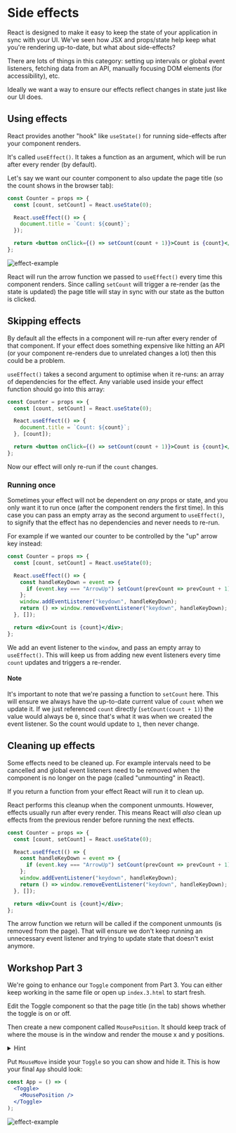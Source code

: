# Side effects

React is designed to make it easy to keep the state of your application in sync with your UI. We've seen how JSX and props/state help keep what you're rendering up-to-date, but what about side-effects?

There are lots of things in this category: setting up intervals or global event listeners, fetching data from an API, manually focusing DOM elements (for accessibility), etc.

Ideally we want a way to ensure our effects reflect changes in state just like our UI does.

## Using effects

React provides another "hook" like `useState()` for running side-effects after your component renders.

It's called `useEffect()`. It takes a function as an argument, which will be run after every render (by default).

Let's say we want our counter component to also update the page title (so the count shows in the browser tab):

```jsx
const Counter = props => {
  const [count, setCount] = React.useState(0);

  React.useEffect(() => {
    document.title = `Count: ${count}`;
  });

  return <button onClick={() => setCount(count + 1)}>Count is {count}</button>;
};
```

![effect-example](https://user-images.githubusercontent.com/9408641/57864430-c9ecac00-77f3-11e9-8811-1242688c3e7d.gif)

React will run the arrow function we passed to `useEffect()` every time this component renders. Since calling `setCount` will trigger a re-render (as the state is updated) the page title will stay in sync with our state as the button is clicked.

## Skipping effects

By default all the effects in a component will re-run after every render of that component. If your effect does something expensive like hitting an API (or your component re-renders due to unrelated changes a lot) then this could be a problem.

`useEffect()` takes a second argument to optimise when it re-runs: an array of dependencies for the effect. Any variable used inside your effect function should go into this array:

```jsx
const Counter = props => {
  const [count, setCount] = React.useState(0);

  React.useEffect(() => {
    document.title = `Count: ${count}`;
  }, [count]);

  return <button onClick={() => setCount(count + 1)}>Count is {count}</button>;
};
```

Now our effect will only re-run if the `count` changes.

### Running once

Sometimes your effect will not be dependent on _any_ props or state, and you only want it to run once (after the component renders the first time). In this case you can pass an empty array as the second argument to `useEffect()`, to signify that the effect has no dependencies and never needs to re-run.

For example if we wanted our counter to be controlled by the "up" arrow key instead:

```jsx
const Counter = props => {
  const [count, setCount] = React.useState(0);

  React.useEffect(() => {
    const handleKeyDown = event => {
      if (event.key === "ArrowUp") setCount(prevCount => prevCount + 1);
    };
    window.addEventListener("keydown", handleKeyDown);
    return () => window.removeEventListener("keydown", handleKeyDown);
  }, []);

  return <div>Count is {count}</div>;
};
```

We add an event listener to the `window`, and pass an empty array to `useEffect()`. This will keep us from adding new event listeners every time `count` updates and triggers a re-render.

#### Note

It's important to note that we're passing a function to `setCount` here. This will ensure we always have the up-to-date current value of `count` when we update it. If we just referenced `count` directly (`setCount(count + 1)`) the value would always be `0`, since that's what it was when we created the event listener. So the count would update to `1`, then never change.

## Cleaning up effects

Some effects need to be cleaned up. For example intervals need to be cancelled and global event listeners need to be removed when the component is no longer on the page (called "unmounting" in React).

If you return a function from your effect React will run it to clean up.

React performs this cleanup when the component unmounts. However, effects usually run after every render. This means React will _also_ clean up effects from the previous render before running the next effects.

```jsx
const Counter = props => {
  const [count, setCount] = React.useState(0);

  React.useEffect(() => {
    const handleKeyDown = event => {
      if (event.key === "ArrowUp") setCount(prevCount => prevCount + 1);
    };
    window.addEventListener("keydown", handleKeyDown);
    return () => window.removeEventListener("keydown", handleKeyDown);
  }, []);

  return <div>Count is {count}</div>;
};
```

The arrow function we return will be called if the component unmounts (is removed from the page). That will ensure we don't keep running an unnecessary event listener and trying to update state that doesn't exist anymore.

## Workshop Part 3

We're going to enhance our `Toggle` component from Part 3. You can either keep working in the same file or open up `index.3.html` to start fresh.

Edit the Toggle component so that the page title (in the tab) shows whether the toggle is on or off.

Then create a new component called `MousePosition`. It should keep track of where the mouse is in the window and render the mouse x and y positions.

<details>
<summary>
Hint
</summary>

You probably want to look at the [mousemove](https://developer.mozilla.org/en-US/docs/Web/API/Element/mousemove_event) event. Here are [all the properties available on mouse events](https://developer.mozilla.org/en-US/docs/Web/API/MouseEvent#Properties).

</details>

Put `MouseMove` inside your `Toggle` so you can show and hide it. This is how your final `App` should look:

```jsx
const App = () => (
  <Toggle>
    <MousePosition />
  </Toggle>
);
```

![effect-example](https://user-images.githubusercontent.com/9408641/58380308-758dbd00-7fa7-11e9-8e93-cdc945530d55.gif)
